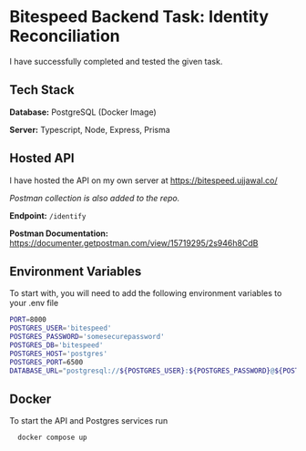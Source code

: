 
# Bitespeed Backend Task: Identity Reconciliation

I have successfully completed and tested the given task.




## Tech Stack

**Database:** PostgreSQL (Docker Image)

**Server:** Typescript, Node, Express, Prisma




## Hosted API

I have hosted the API on my own server at https://bitespeed.ujjawal.co/

*Postman collection is also added to the repo.*

**Endpoint:** `/identify`

**Postman Documentation:** https://documenter.getpostman.com/view/15719295/2s946h8CdB
## Environment Variables

To start with, you will need to add the following environment variables to your .env file

```bash
PORT=8000
POSTGRES_USER='bitespeed'
POSTGRES_PASSWORD='somesecurepassword'
POSTGRES_DB='bitespeed'
POSTGRES_HOST='postgres'
POSTGRES_PORT=6500
DATABASE_URL="postgresql://${POSTGRES_USER}:${POSTGRES_PASSWORD}@${POSTGRES_HOST}:${POSTGRES_PORT}/${POSTGRES_DB}?schema=public"
```

## Docker

To start the API and Postgres services run

```bash
  docker compose up
```

